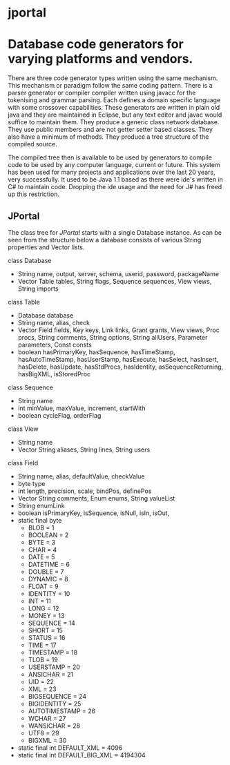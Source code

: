 # jportal

Database code generators for varying platforms and vendors.
===========================================================

There are three code generator types written using the same mechanism.
This mechanism or paradigm follow the same coding pattern. There is a
parser generator or compiler compiler written using javacc for the tokenising
and grammar parsing. Each defines a domain specific language with some crossover
capabilities. These generators are written in plain old java and they are maintained
in Eclipse, but any text editor and javac would suffice to maintain them. They 
produce a generic class network database. They use public members and are not getter 
setter based classes. They also have a minimum of methods. They produce a tree structure
of the compiled source.

The compiled tree then is available to be used by generators to compile code to be
used by any computer language, current or future. This system has been used for many
projects and applications over the last 20 years, very successfully. It used to be Java 1.1
based as there were ide's written in C# to maintain code. Dropping the ide usage and the
need for J# has freed up this restriction.

JPortal
-------

The class tree for *JPortal* starts with a single Database instance. As can be seen from
the structure below a database consists of various String properties and Vector lists.

class Database

* String name, output, server, schema, userid, password, packageName
* Vector Table tables, String flags, Sequence sequences, View views, String imports


class Table

* Database database
* String name, alias, check
* Vector Field fields, Key keys, Link links, Grant grants, View views, Proc procs, String comments, String options, String allUsers, Parameter parameters, Const consts
* boolean hasPrimaryKey, hasSequence, hasTimeStamp, hasAutoTimeStamp, hasUserStamp, hasExecute, hasSelect, hasInsert, hasDelete, hasUpdate, hasStdProcs, hasIdentity, asSequenceReturning, hasBigXML, isStoredProc  
  
class Sequence

* String  name
* int minValue, maxValue, increment, startWith
* boolean cycleFlag, orderFlag  

class View

* String name
* Vector String aliases, String lines, String users  

class Field

* String name, alias, defaultValue, checkValue
* byte type
* int length, precision, scale, bindPos, definePos
* Vector String comments, Enum enums, String valueList
* String enumLink
* boolean isPrimaryKey, isSequence, isNull, isIn, isOut,
* static final byte
  - BLOB       = 1
  - BOOLEAN    = 2
  - BYTE       = 3
  - CHAR       = 4
  - DATE       = 5
  - DATETIME   = 6
  - DOUBLE     = 7
  - DYNAMIC    = 8
  - FLOAT      = 9
  - IDENTITY   = 10
  - INT        = 11
  - LONG       = 12
  - MONEY      = 13
  - SEQUENCE   = 14
  - SHORT      = 15
  - STATUS     = 16
  - TIME       = 17
  - TIMESTAMP  = 18
  - TLOB       = 19
  - USERSTAMP  = 20
  - ANSICHAR   = 21
  - UID        = 22
  - XML        = 23
  - BIGSEQUENCE = 24
  - BIGIDENTITY = 25
  - AUTOTIMESTAMP = 26
  - WCHAR      = 27
  - WANSICHAR  = 28
  - UTF8       = 29   
  - BIGXML     = 30
* static final int DEFAULT_XML = 4096
* static final int DEFAULT_BIG_XML = 4194304

